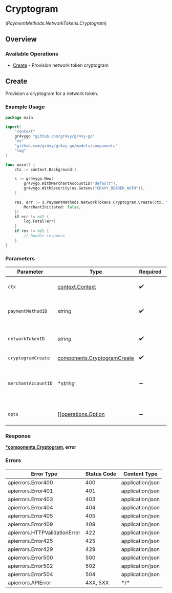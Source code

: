 # Cryptogram
(*PaymentMethods.NetworkTokens.Cryptogram*)

## Overview

### Available Operations

* [Create](#create) - Provision network token cryptogram

## Create

Provision a cryptogram for a network token.

### Example Usage

<!-- UsageSnippet language="go" operationID="create_payment_method_network_token_cryptogram" method="post" path="/payment-methods/{payment_method_id}/network-tokens/{network_token_id}/cryptogram" -->
```go
package main

import(
	"context"
	gr4vygo "github.com/gr4vy/gr4vy-go"
	"os"
	"github.com/gr4vy/gr4vy-go/models/components"
	"log"
)

func main() {
    ctx := context.Background()

    s := gr4vygo.New(
        gr4vygo.WithMerchantAccountID("default"),
        gr4vygo.WithSecurity(os.Getenv("GR4VY_BEARER_AUTH")),
    )

    res, err := s.PaymentMethods.NetworkTokens.Cryptogram.Create(ctx, "ef9496d8-53a5-4aad-8ca2-00eb68334389", "f8dd5cfc-7834-4847-95dc-f75a360e2298", components.CryptogramCreate{
        MerchantInitiated: false,
    })
    if err != nil {
        log.Fatal(err)
    }
    if res != nil {
        // handle response
    }
}
```

### Parameters

| Parameter                                                                  | Type                                                                       | Required                                                                   | Description                                                                | Example                                                                    |
| -------------------------------------------------------------------------- | -------------------------------------------------------------------------- | -------------------------------------------------------------------------- | -------------------------------------------------------------------------- | -------------------------------------------------------------------------- |
| `ctx`                                                                      | [context.Context](https://pkg.go.dev/context#Context)                      | :heavy_check_mark:                                                         | The context to use for the request.                                        |                                                                            |
| `paymentMethodID`                                                          | *string*                                                                   | :heavy_check_mark:                                                         | The ID of the payment method                                               | ef9496d8-53a5-4aad-8ca2-00eb68334389                                       |
| `networkTokenID`                                                           | *string*                                                                   | :heavy_check_mark:                                                         | The ID of the network token                                                | f8dd5cfc-7834-4847-95dc-f75a360e2298                                       |
| `cryptogramCreate`                                                         | [components.CryptogramCreate](../../models/components/cryptogramcreate.md) | :heavy_check_mark:                                                         | N/A                                                                        |                                                                            |
| `merchantAccountID`                                                        | **string*                                                                  | :heavy_minus_sign:                                                         | The ID of the merchant account to use for this request.                    |                                                                            |
| `opts`                                                                     | [][operations.Option](../../models/operations/option.md)                   | :heavy_minus_sign:                                                         | The options for this request.                                              |                                                                            |

### Response

**[*components.Cryptogram](../../models/components/cryptogram.md), error**

### Errors

| Error Type                    | Status Code                   | Content Type                  |
| ----------------------------- | ----------------------------- | ----------------------------- |
| apierrors.Error400            | 400                           | application/json              |
| apierrors.Error401            | 401                           | application/json              |
| apierrors.Error403            | 403                           | application/json              |
| apierrors.Error404            | 404                           | application/json              |
| apierrors.Error405            | 405                           | application/json              |
| apierrors.Error409            | 409                           | application/json              |
| apierrors.HTTPValidationError | 422                           | application/json              |
| apierrors.Error425            | 425                           | application/json              |
| apierrors.Error429            | 429                           | application/json              |
| apierrors.Error500            | 500                           | application/json              |
| apierrors.Error502            | 502                           | application/json              |
| apierrors.Error504            | 504                           | application/json              |
| apierrors.APIError            | 4XX, 5XX                      | \*/\*                         |